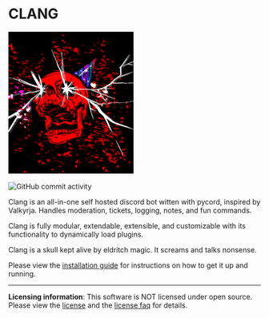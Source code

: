 # CLANG

<img src="Clang.png" width=250px> 

![GitHub commit activity](https://img.shields.io/github/commit-activity/m/maidnaut/clang?style=for-the-badge)

Clang is an all-in-one self hosted discord bot witten with pycord, inspired by Valkyrja. Handles moderation, tickets, logging, notes, and fun commands.

Clang is fully modular, extendable, extensible, and customizable with its functionality to dynamically load plugins.

Clang is a skull kept alive by eldritch magic. It screams and talks nonsense.

Please view the [installation guide](https://github.com/maidnaut/clang/wiki/Installation-Guide) for instructions on how to get it up and running.

<hr>

**Licensing information**: This software is NOT licensed under open source. Please view the [license](https://github.com/maidnaut/clang/blob/main/LICENSE.md) and the [license faq](https://github.com/maidnaut/clang/wiki/License-FAQ) for details.
